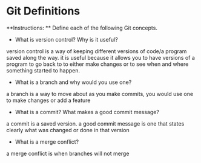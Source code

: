 # Git Definitions

**Instructions: ** Define each of the following Git concepts.

* What is version control?  Why is it useful?

version control is a way of keeping different versions of code/a program saved along the way. it is useful because it allows you to have versions of a program to go back to to either make changes or to see when and where something started to happen. 

* What is a branch and why would you use one?

a branch is a way to move about as you make commits, you would use one to make changes or add a feature


* What is a commit? What makes a good commit message?

a commit is a saved version. a good commit message is one that states clearly what was changed or done in that version 

* What is a merge conflict?

a merge conflict is when branches will not merge 